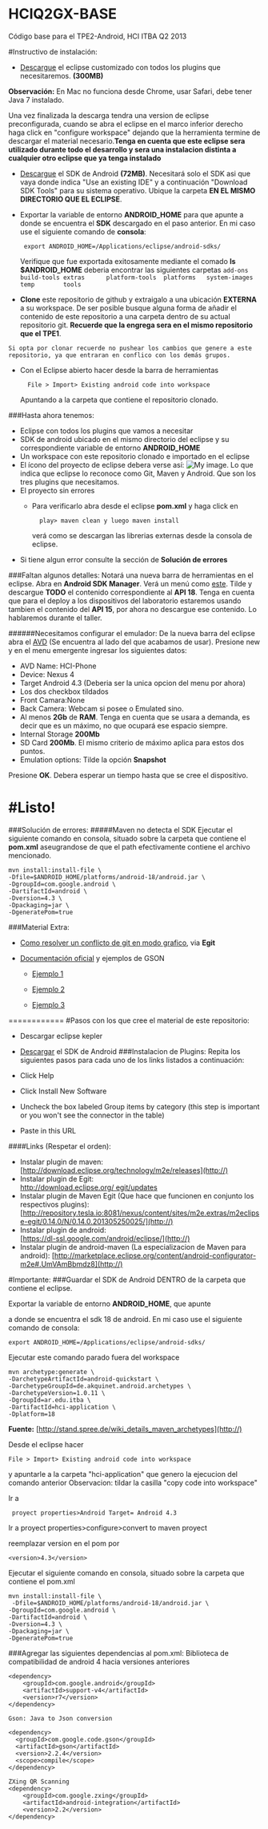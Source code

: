 HCIQ2GX-BASE
============

Código base para el TPE2-Android, HCI ITBA Q2 2013


#Instructivo de instalación:
* [Descargue](http://www.genuitec.com/sdc/cloud/install/2851-dza-4943) el eclipse customizado con todos los plugins que necesitaremos. **(300MB)**

**Observación:** En Mac no funciona desde Chrome, usar Safari, debe tener Java 7 instalado.

Una vez finalizada la descarga tendra una version de eclipse preconfigurada,
cuando se abra el eclipse en el marco inferior derecho haga click en "configure workspace" dejando que la herramienta termine de descargar el material necesario.**Tenga en cuenta que este eclipse sera utilizado durante todo el desarrollo y sera una instalacion distinta a cualquier otro eclipse que ya tenga instalado**


* [Descargue](http://developer.android.com/sdk/index.html) el SDK de Android **(72MB)**. Necesitará solo el SDK asi que vaya donde indica "Use an existing IDE" y a continuación "Download SDK Tools" para su sistema operativo. Ubique la carpeta **EN EL MISMO DIRECTORIO QUE EL ECLIPSE**.
 * Exportar la variable de entorno **ANDROID_HOME** para que apunte a donde se encuentra el **SDK** descargado en el paso anterior. En mi caso use el siguiente comando de **consola**:


		export ANDROID_HOME=/Applications/eclipse/android-sdks/
	Verifique que fue exportada exitosamente mediante el comado **ls $ANDROID_HOME** deberia encontrar las siguientes carpetas `add-ons		build-tools	extras		platform-tools	platforms	system-images	temp		tools`
* **Clone** este repositorio de github y extraigalo a una ubicación **EXTERNA** a su workspace. De ser posible busque alguna forma de añadir el contenido de este repositorio a una carpeta dentro de su actual repositorio git. **Recuerde que la engrega sera en el mismo repositorio que el TPE1**. 

``Si opta por clonar recuerde no pushear los cambios que genere a este repositorio, ya que entraran en conflico con los demás grupos.``

* Con el Eclipse abierto hacer desde la barra de herramientas 

		File > Import> Existing android code into workspace 
		
	Apuntando a la carpeta que contiene el repositorio clonado.
	
###Hasta ahora tenemos:
* Eclipse con todos los plugins que vamos a necesitar
* SDK de android ubicado en el mismo directorio del eclipse y su correspondiente variable de entorno **ANDROID_HOME**
* Un workspace con este repositorio clonado e importado en el eclipse
* El ícono del proyecto de eclipse debera verse así:
	![My image](https://raw.github.com/jugutier/HCIQ2GX-BASE/master/guia.jpg). Lo que indica que eclipse lo reconoce como Git, Maven y Android. Que son los tres plugins que necesitamos.
* El proyecto sin errores 
	* Para verificarlo abra desde el eclipse **pom.xml** y haga click en 
								
			play> maven clean y luego maven install
		 verá como se descargan las librerias externas desde la consola de eclipse.
*  Si tiene algun error consulte la sección de **Solución de errores**

###Faltan algunos detalles:
Notará una nueva barra de herramientas en el eclipse. Abra en **Android SDK Manager**.
Verá un menú como [este](http://developer.android.com/tools/help/sdk-manager.html). Tilde y descargue **TODO** el contenido correspondiente al **API 18**. Tenga en cuenta que para el deploy a los dispositivos del laboratorio estaremos usando tambien el contenido del **API 15**, por ahora no descargue ese contenido. Lo hablaremos durante el taller.  

######Necesitamos configurar el emulador:
De la nueva barra del eclipse abra el [AVD](http://developer.android.com/tools/devices/managing-avds.html) (Se encuentra al lado del que acabamos de usar). Presione new y en el menu emergente ingresar los siguientes datos:

* AVD Name: HCI-Phone
* Device: Nexus 4
* Target Android 4.3 (Deberia ser la unica opcion del menu por ahora)
* Los dos checkbox tildados
* Front Camara:None
* Back Camera: Webcam si posee o Emulated sino.
* Al menos **2Gb** de **RAM**. Tenga en cuenta que se usara a demanda, es decir que es un máximo, no que ocupará ese espacio siempre.
* Internal Storage **200Mb** 
* SD Card **200Mb**. El mismo criterio de máximo aplica para estos dos puntos.
* Emulation options: Tilde la opción **Snapshot**

Presione **OK**. Debera esperar un tiempo hasta que se cree el dispositivo.


#Listo!
=======
###Solución de errores:
#####Maven no detecta el SDK
Ejecutar el siguiente comando en consola, situado sobre la carpeta que contiene el **pom.xml** aseugrandose de que el path efectivamente contiene el archivo mencionado.

	mvn install:install-file \
	-Dfile=$ANDROID_HOME/platforms/android-18/android.jar \
	-DgroupId=com.google.android \
	-DartifactId=android \
	-Dversion=4.3 \
	-Dpackaging=jar \
	-DgeneratePom=true

###Material Extra:
* [Como resolver un conflicto de git en modo grafico](http://wiki.eclipse.org/EGit/User_Guide#Resolving_a_merge_conflict), via **Egit**


* [Documentación oficial](https://code.google.com/p/google-gson/) y ejemplos de GSON

	* [Ejemplo 1](http://stackoverflow.com/questions/5314813/json-gson-fromjson-java-objects)

	* [Ejemplo 2](http://albertattard.blogspot.com.ar/2009/06/practical-example-of-gson.html)
	* [Ejemplo 3](http://www.mkyong.com/java/how-do-convert-java-object-to-from-json-format-gson-api/)

============
#Pasos con los que cree el material de este repositorio:



* Descargar eclipse kepler
* [Descargar](http://developer.android.com/sdk/index.html) el SDK de Android
###Instalacion de Plugins:
Repita los siguientes pasos para cada uno de los links listados a continuación:

* Click Help
* Click Install New Software
* Uncheck the box labeled Group items by category (this step is important or you won't see the connector in the table)
* Paste in this URL 

####Links (Respetar el orden):


* Instalar plugin de maven: [http://download.eclipse.org/technology/m2e/releases](http://)
* Instalar plugin de Egit:  
[http://download.eclipse.org/ egit/updates ](http://)
* Instalar plugin de Maven Egit (Que hace que funcionen en conjunto los respectivos plugins):
[http://repository.tesla.io:8081/nexus/content/sites/m2e.extras/m2eclipse-egit/0.14.0/N/0.14.0.201305250025/](http://)
* Instalar plugin de android:  
[https://dl-ssl.google.com/android/eclipse/](http://)
* Instalar plugin de android-maven (La especializacion de Maven para android):
[http://marketplace.eclipse.org/content/android-configurator-m2e#.UmVAmBbmdz8](http://)

#Importante: 
###Guardar el SDK de Android DENTRO de la carpeta que contiene el eclipse.



Exportar la variable de entorno **ANDROID_HOME**, que apunte 

a donde se encuentra el sdk 18 de android. En mi caso use el siguiente comando de consola:


	export ANDROID_HOME=/Applications/eclipse/android-sdks/

Ejecutar este comando parado fuera del workspace

	mvn archetype:generate \
	-DarchetypeArtifactId=android-quickstart \
	-DarchetypeGroupId=de.akquinet.android.archetypes \
	-DarchetypeVersion=1.0.11 \
	-DgroupId=ar.edu.itba \
	-DartifactId=hci-application \
	-Dplatform=18


  **Fuente:** [http://stand.spree.de/wiki_details_maven_archetypes](http://)

Desde el eclipse hacer 

	File > Import> Existing android code into workspace 

y apuntarle a la carpeta "hci-application" que genero la ejecucion del comando anterior
  Observacion: tildar la casilla "copy code into workspace"

Ir a

	 proyect properties>Android Target= Android 4.3



Ir a proyect properties>configure>convert to maven proyect

reemplazar version en el pom por

	<version>4.3</version>
	
Ejecutar el siguiente comando en consola, situado sobre la carpeta que contiene el pom.xml

	mvn install:install-file \
	 -Dfile=$ANDROID_HOME/platforms/android-18/android.jar \
	-DgroupId=com.google.android \
	-DartifactId=android \
	-Dversion=4.3 \
	-Dpackaging=jar \
	-DgeneratePom=true
###Agregar las siguientes dependencias al pom.xml:
	 Biblioteca de compatibilidad de android 4 hacia versiones anteriores
	 
	<dependency>
		<groupId>com.google.android</groupId>
		<artifactId>support-v4</artifactId>
		<version>r7</version>
	</dependency>
	
 	Gson: Java to Json conversion 
 	
    <dependency>
      <groupId>com.google.code.gson</groupId>
      <artifactId>gson</artifactId>
      <version>2.2.4</version>
      <scope>compile</scope>
    </dependency>
    
    ZXing QR Scanning
    <dependency>
		<groupId>com.google.zxing</groupId>
		<artifactId>android-integration</artifactId>
		<version>2.2</version>
	</dependency>
